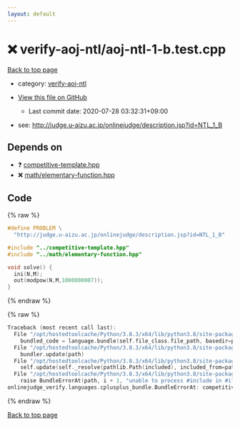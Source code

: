 ```yaml
---
layout: default
---
```


<!-- mathjax config similar to math.stackexchange -->
<script type="text/javascript" async
  src="https://cdnjs.cloudflare.com/ajax/libs/mathjax/2.7.5/MathJax.js?config=TeX-MML-AM_CHTML">
</script>
<script type="text/x-mathjax-config">
  MathJax.Hub.Config({
    TeX: { equationNumbers: { autoNumber: "AMS" }},
    tex2jax: {
      inlineMath: [ ['$','$'] ],
      processEscapes: true
    },
    "HTML-CSS": { matchFontHeight: false },
    displayAlign: "left",
    displayIndent: "2em"
  });
</script>

<script type="text/javascript" src="https://cdnjs.cloudflare.com/ajax/libs/jquery/3.4.1/jquery.min.js"></script>
<script src="https://cdn.jsdelivr.net/npm/jquery-balloon-js@1.1.2/jquery.balloon.min.js" integrity="sha256-ZEYs9VrgAeNuPvs15E39OsyOJaIkXEEt10fzxJ20+2I=" crossorigin="anonymous"></script>
<script type="text/javascript" src="../../assets/js/copy-button.js"></script>
<link rel="stylesheet" href="../../assets/css/copy-button.css" />


# :x: verify-aoj-ntl/aoj-ntl-1-b.test.cpp

<a href="../../index.html">Back to top page</a>

* category: <a href="../../index.html#bffdd07a318a75234329b02eb9a9745b">verify-aoj-ntl</a>
* <a href="{{ site.github.repository_url }}/blob/master/verify-aoj-ntl/aoj-ntl-1-b.test.cpp">View this file on GitHub</a>
    - Last commit date: 2020-07-28 03:32:31+09:00


* see: <a href="http://judge.u-aizu.ac.jp/onlinejudge/description.jsp?id=NTL_1_B">http://judge.u-aizu.ac.jp/onlinejudge/description.jsp?id=NTL_1_B</a>


## Depends on

* :question: <a href="../../library/competitive-template.hpp.html">competitive-template.hpp</a>
* :x: <a href="../../library/math/elementary-function.hpp.html">math/elementary-function.hpp</a>


## Code

<a id="unbundled"></a>
{% raw %}
```cpp
#define PROBLEM \
  "http://judge.u-aizu.ac.jp/onlinejudge/description.jsp?id=NTL_1_B"

#include "../competitive-template.hpp"
#include "../math/elementary-function.hpp"

void solve() {
  ini(N,M);
  out(modpow(N,M,1000000007));
}
```
{% endraw %}

<a id="bundled"></a>
{% raw %}
```cpp
Traceback (most recent call last):
  File "/opt/hostedtoolcache/Python/3.8.3/x64/lib/python3.8/site-packages/onlinejudge_verify/docs.py", line 349, in write_contents
    bundled_code = language.bundle(self.file_class.file_path, basedir=pathlib.Path.cwd())
  File "/opt/hostedtoolcache/Python/3.8.3/x64/lib/python3.8/site-packages/onlinejudge_verify/languages/cplusplus.py", line 185, in bundle
    bundler.update(path)
  File "/opt/hostedtoolcache/Python/3.8.3/x64/lib/python3.8/site-packages/onlinejudge_verify/languages/cplusplus_bundle.py", line 307, in update
    self.update(self._resolve(pathlib.Path(included), included_from=path))
  File "/opt/hostedtoolcache/Python/3.8.3/x64/lib/python3.8/site-packages/onlinejudge_verify/languages/cplusplus_bundle.py", line 306, in update
    raise BundleErrorAt(path, i + 1, "unable to process #include in #if / #ifdef / #ifndef other than include guards")
onlinejudge_verify.languages.cplusplus_bundle.BundleErrorAt: competitive-template.hpp: line 108: unable to process #include in #if / #ifdef / #ifndef other than include guards

```
{% endraw %}

<a href="../../index.html">Back to top page</a>

